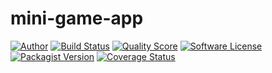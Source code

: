 # mini-game-app

[![Author](https://img.shields.io/badge/author-@RemiSan-blue.svg?style=flat-square)](https://mini-game-app.com/RemiSan)
[![Build Status](https://img.shields.io/travis/remi-san/mini-game-app/master.svg?style=flat-square)](https://travis-ci.org/remi-san/mini-game-app)
[![Quality Score](https://img.shields.io/scrutinizer/g/remi-san/mini-game-app.svg?style=flat-square)](https://scrutinizer-ci.com/g/remi-san/mini-game-app)
[![Software License](https://img.shields.io/badge/license-MIT-brightgreen.svg?style=flat-square)](LICENSE.md)
[![Packagist Version](https://img.shields.io/packagist/v/remi-san/mini-game-app.svg?style=flat-square)](https://packagist.org/packages/remi-san/mini-game-app)
[![Coverage Status](https://img.shields.io/scrutinizer/coverage/g/remi-san/mini-game-app.svg?style=flat-square)](https://scrutinizer-ci.com/g/remi-san/mini-game-app/code-structure)
